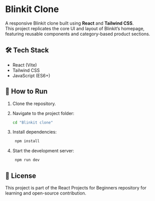 # Blinkit Clone

A responsive Blinkit clone built using **React** and **Tailwind CSS**.  
This project replicates the core UI and layout of Blinkit’s homepage, featuring reusable components and category-based product sections.

## 🛠️ Tech Stack
- React (Vite)
- Tailwind CSS
- JavaScript (ES6+)

## 🚀 How to Run
1. Clone the repository.
   
2. Navigate to the project folder:
    ```bash
    cd "Blinkit clone"
    ```
3. Install dependencies:
   ```bash
    npm install
    ```
4. Start the development server:
   ```bash
    npm run dev
    ```
   
## 📄 License
This project is part of the React Projects for Beginners repository for learning and open-source contribution.